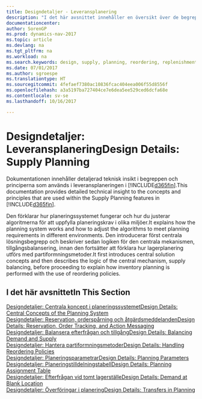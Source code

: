 ```yaml
---
title: Designdetaljer - Leveransplanering
description: "I det här avsnittet innehåller en översikt över de begrepp och metoder som används inom leveransplaneringsfunktionerna [!INCLUDE[d365fin](includes/d365fin_md.md)]."
documentationcenter: 
author: SorenGP
ms.prod: dynamics-nav-2017
ms.topic: article
ms.devlang: na
ms.tgt_pltfrm: na
ms.workload: na
ms.search.keywords: design, supply, planning, reordering, replenishment
ms.date: 07/01/2017
ms.author: sgroespe
ms.translationtype: HT
ms.sourcegitcommit: 4fefaef7380ac10836fcac404eea006f55d8556f
ms.openlocfilehash: a3a5197ba727404ce7e6dea5ee529ced6dcfa68e
ms.contentlocale: sv-se
ms.lasthandoff: 10/16/2017

---
```

# <a name="design-details-supply-planning"></a><span data-ttu-id="41e2a-103">Designdetaljer: Leveransplanering</span><span class="sxs-lookup"><span data-stu-id="41e2a-103">Design Details: Supply Planning</span></span>
<span data-ttu-id="41e2a-104">Dokumentationen innehåller detaljerad teknisk insikt i begreppen och principerna som används i leveransplaneringen i [!INCLUDE[d365fin](includes/d365fin_md.md)].</span><span class="sxs-lookup"><span data-stu-id="41e2a-104">This documentation provides detailed technical insight to the concepts and principles that are used within the Supply Planning features in [!INCLUDE[d365fin](includes/d365fin_md.md)].</span></span>  

<span data-ttu-id="41e2a-105">Den förklarar hur planeringssystemet fungerar och hur du justerar algoritmerna för att uppfylla planeringskrav i olika miljöer.</span><span class="sxs-lookup"><span data-stu-id="41e2a-105">It explains how the planning system works and how to adjust the algorithms to meet planning requirements in different environments.</span></span> <span data-ttu-id="41e2a-106">Den introducerar först centrala lösningsbegrepp och beskriver sedan logiken för den centrala mekanismen, tillgångsbalansering, innan den fortsätter att förklara hur lagerplanering utförs med partiformningsmetoder.</span><span class="sxs-lookup"><span data-stu-id="41e2a-106">It first introduces central solution concepts and then describes the logic of the central mechanism, supply balancing, before proceeding to explain how inventory planning is performed with the use of reordering policies.</span></span>  

## <a name="in-this-section"></a><span data-ttu-id="41e2a-107">I det här avsnittet</span><span class="sxs-lookup"><span data-stu-id="41e2a-107">In This Section</span></span>  
[<span data-ttu-id="41e2a-108">Designdetaljer: Centrala koncept i planeringssystemet</span><span class="sxs-lookup"><span data-stu-id="41e2a-108">Design Details: Central Concepts of the Planning System</span></span>](design-details-central-concepts-of-the-planning-system.md)  
[<span data-ttu-id="41e2a-109">Designdetaljer: Reservation, orderspårning och åtgärdsmeddelanden</span><span class="sxs-lookup"><span data-stu-id="41e2a-109">Design Details: Reservation, Order Tracking, and Action Messaging</span></span>](design-details-reservation-order-tracking-and-action-messaging.md)  
[<span data-ttu-id="41e2a-110">Designdetaljer: Balansera efterfrågan och tillgång</span><span class="sxs-lookup"><span data-stu-id="41e2a-110">Design Details: Balancing Demand and Supply</span></span>](design-details-balancing-demand-and-supply.md)  
[<span data-ttu-id="41e2a-111">Designdetaljer: Hantera partiformningsmetoder</span><span class="sxs-lookup"><span data-stu-id="41e2a-111">Design Details: Handling Reordering Policies</span></span>](design-details-handling-reordering-policies.md)  
[<span data-ttu-id="41e2a-112">Designdetaljer: Planeringsparametrar</span><span class="sxs-lookup"><span data-stu-id="41e2a-112">Design Details: Planning Parameters</span></span>](design-details-planning-parameters.md)  
[<span data-ttu-id="41e2a-113">Designdetaljer: Planeringstilldelningstabell</span><span class="sxs-lookup"><span data-stu-id="41e2a-113">Design Details: Planning Assignment Table</span></span>](design-details-planning-assignment-table.md)  
[<span data-ttu-id="41e2a-114">Designdetaljer: Efterfrågan vid tomt lagerställe</span><span class="sxs-lookup"><span data-stu-id="41e2a-114">Design Details: Demand at Blank Location</span></span>](design-details-demand-at-blank-location.md)  
[<span data-ttu-id="41e2a-115">Designdetaljer: Överföringar i planering</span><span class="sxs-lookup"><span data-stu-id="41e2a-115">Design Details: Transfers in Planning</span></span>](design-details-transfers-in-planning.md)

